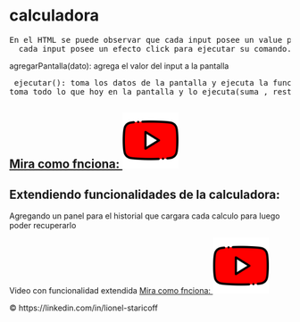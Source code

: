 # calculadora
<pre>En el HTML se puede observar que cada input posee un value para que se vea en la parte visual y,
  cada input posee un efecto click para ejecutar su comando.
</pre>
<p><scrip>agregarPantalla(dato)</scrip>: agrega el valor del input a la pantalla</p>
<pre> <scrip>ejecutar()</scrip>: toma los datos de la pantalla y ejecuta la funcion eval() que ,
toma todo lo que hoy en la pantalla y lo ejecuta(suma , resta, etc)</pre>

<h2><a href="https://www.youtube.com/watch?v=cfIPnYoEXNI"> Mira como fnciona: <img src="https://github.com/LionelStaricoff/conversor/blob/main/youtube.png?raw=true"  alt="enlace a youtube" width="100" height="100"> </a></h2> 


<h2>Extendiendo funcionalidades de la calculadora:</h2>
<p>Agregando un panel para el historial que cargara cada calculo para luego poder recuperarlo</p>
<p>Video con funcionalidad extendida <a href="https://www.youtube.com/watch?v=9r3HJD9F1d0"> Mira como fnciona: <img src="https://github.com/LionelStaricoff/conversor/blob/main/youtube.png?raw=true"  alt="enlace a youtube" width="100" height="100"> </a></p>

  
<p>&copy https://linkedin.com/in/lionel-staricoff</p>
